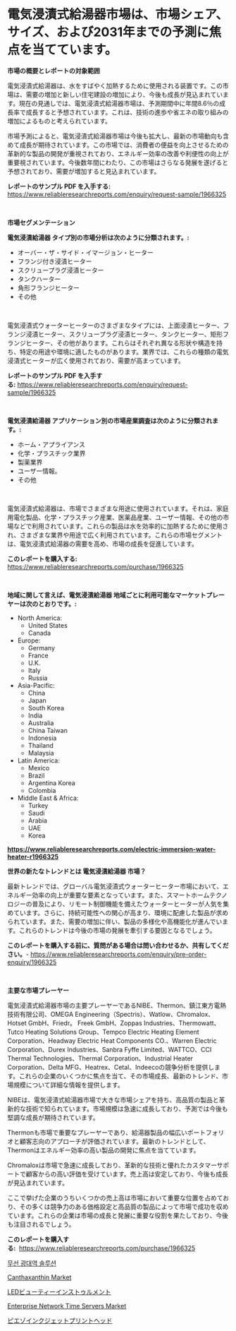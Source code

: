 <p><h1>電気浸漬式給湯器市場は、市場シェア、サイズ、および2031年までの予測に焦点を当てています。</h1></p><p><strong>市場の概要とレポートの対象範囲</strong></p>
<p><p>電気浸漬式給湯器は、水をすばやく加熱するために使用される装置です。この市場は、需要の増加と新しい住宅建設の増加により、今後も成長が見込まれています。現在の見通しでは、電気浸漬式給湯器市場は、予測期間中に年間8.6％の成長率で成長すると予想されています。これは、技術の進歩や省エネの取り組みの増加によるものと考えられています。</p><p>市場予測によると、電気浸漬式給湯器市場は今後も拡大し、最新の市場動向も含めて成長が期待されています。この市場では、消費者の便益を向上させるための革新的な製品の開発が重視されており、エネルギー効率の改善や利便性の向上が重要視されています。今後数年間にわたり、この市場はさらなる発展を遂げると予想されており、需要が増加すると見込まれています。</p></p>
<p><strong>レポートのサンプル PDF を入手する:</strong> <a href="https://www.reliableresearchreports.com/enquiry/request-sample/1966325">https://www.reliableresearchreports.com/enquiry/request-sample/1966325</a></p>
<p>&nbsp;</p>
<p><strong>市場セグメンテーション</strong></p>
<p><strong>電気浸漬給湯器 タイプ別の市場分析は次のように分類されます。:</strong></p>
<p><ul><li>オーバー・ザ・サイド・イマージョン・ヒーター</li><li>フランジ付き浸漬ヒーター</li><li>スクリュープラグ浸漬ヒーター</li><li>タンクハーター</li><li>角形フランジヒーター</li><li>その他</li></ul></p>
<p>&nbsp;</p>
<p><p>電気浸漬式ウォーターヒーターのさまざまなタイプには、上面浸漬ヒーター、フランジ浸漬ヒーター、スクリュープラグ浸漬ヒーター、タンクヒーター、矩形フランジヒーター、その他があります。これらはそれぞれ異なる形状や構造を持ち、特定の用途や環境に適したものがあります。業界では、これらの種類の電気浸漬式ヒーターが広く使用されており、需要が高まっています。</p></p>
<p><strong>レポートのサンプル PDF を入手する:</strong>&nbsp;<a href="https://www.reliableresearchreports.com/enquiry/request-sample/1966325">https://www.reliableresearchreports.com/enquiry/request-sample/1966325</a></p>
<p>&nbsp;</p>
<p><strong> 電気浸漬給湯器 アプリケーション別の市場産業調査は次のように分類されます。:</strong></p>
<p><ul><li>ホーム・アプライアンス</li><li>化学・プラスチック業界</li><li>製薬業界</li><li>ユーザー情報。</li><li>その他</li></ul></p>
<p>&nbsp;</p>
<p><p>電気浸漬式給湯器は、市場でさまざまな用途に使用されています。それは、家庭用電化製品、化学・プラスチック産業、医薬品産業、ユーザー情報、その他の市場などで利用されています。これらの製品は水を効率的に加熱するために使用され、さまざまな業界や用途で広く利用されています。これらの市場セグメントは、電気浸漬式給湯器の需要を高め、市場の成長を促進しています。</p></p>
<p><strong>このレポートを購入する:</strong>&nbsp; <a href="https://www.reliableresearchreports.com/purchase/1966325">https://www.reliableresearchreports.com/purchase/1966325</a></p>
<p>&nbsp;</p>
<p><strong>地域に関して言えば、電気浸漬給湯器 地域ごとに利用可能なマーケットプレーヤーは次のとおりです。:</strong></p>
<p><ul>
    <li>
        North America:
        <ul>
            <li>United States</li>
            <li>Canada</li>
        </ul>
    </li>
    <li>
        Europe:
        <ul>
            <li>Germany</li>
            <li>France</li>
            <li>U.K.</li>
            <li>Italy</li>
            <li>Russia</li>
        </ul>
    </li>
    <li>
        Asia-Pacific:
        <ul>
            <li>China</li>
            <li>Japan</li>
            <li>South Korea</li>
            <li>India</li>
            <li>Australia</li>
            <li>China Taiwan</li>
            <li>Indonesia</li>
            <li>Thailand</li>
            <li>Malaysia</li>
        </ul>
    </li>
    <li>
        Latin America:
        <ul>
            <li>Mexico</li>
            <li>Brazil</li>
            <li>Argentina Korea</li>
            <li>Colombia</li>
        </ul>
    </li>
    <li>
        Middle East & Africa:
        <ul>
            <li>Turkey</li>
            <li>Saudi</li>
            <li>Arabia</li>
            <li>UAE</li>
            <li>Korea</li>
        </ul>
    </li>
    </ul></p>
<p><strong><a href="https://www.reliableresearchreports.com/electric-immersion-water-heater-r1966325">https://www.reliableresearchreports.com/electric-immersion-water-heater-r1966325</a></strong>&nbsp;</p>
<p><strong>世界の新たなトレンドとは 電気浸漬給湯器 市場？</strong></p>
<p><p>最新トレンドでは、グローバル電気浸漬式ウォーターヒーター市場において、エネルギー効率の向上が重要な要素となっています。また、スマートホームテクノロジーの普及により、リモート制御機能を備えたウォーターヒーターが人気を集めています。さらに、持続可能性への関心が高まり、環境に配慮した製品が求められています。また、需要の増加に伴い、製品の多様化や高機能化が進んでいます。これらのトレンドは今後の市場の発展を牽引する要因となるでしょう。</p></p>
<p><strong>このレポートを購入する前に、質問がある場合は問い合わせるか、共有してください。</strong>- <a href="https://www.reliableresearchreports.com/enquiry/pre-order-enquiry/1966325">https://www.reliableresearchreports.com/enquiry/pre-order-enquiry/1966325</a></p>
<p>&nbsp;</p>
<p><strong>主要な市場プレーヤー</strong></p>
<p><p>電気浸漬式給湯器市場の主要プレーヤーであるNIBE、Thermon、鎮江東方電熱技術有限公司、OMEGA Engineering（Spectris）、Watlow、Chromalox、Hotset GmbH、Friedr。 Freek GmbH、Zoppas Industries、Thermowatt、Tutco Heating Solutions Group、Tempco Electric Heating Element Corporation、Headway Electric Heat Components CO.、Warren Electric Corporation、Durex Industries、Sanbra Fyffe Limited、WATTCO、CCI Thermal Technologies、Thermal Corporation、Industrial Heater Corporation、Delta MFG、Heatrex、Cetal、Indeecoの競争分析を提供します。これらの企業のいくつかに焦点を当て、その市場成長、最新のトレンド、市場規模について詳細な情報を提供します。</p><p>NIBEは、電気浸漬式給湯器市場で大きな市場シェアを持ち、高品質の製品と革新的な技術で知られています。市場規模は急速に成長しており、予測では今後も堅調な成長が期待されています。</p><p>Thermonも市場で重要なプレーヤーであり、給湯器製品の幅広いポートフォリオと顧客志向のアプローチが評価されています。最新のトレンドとして、Thermonはエネルギー効率の高い製品の開発に焦点を当てています。</p><p>Chromaloxは市場で急速に成長しており、革新的な技術と優れたカスタマーサポートで顧客からの高い評価を受けています。売上高は安定しており、今後も成長が見込まれています。</p><p>ここで挙げた企業のうちいくつかの売上高は市場において重要な位置を占めており、その多くは競争力のある価格設定と高品質の製品によって市場で成功を収めています。これらの企業は市場の成長と発展に重要な役割を果たしており、今後も注目されるでしょう。</p></p>
<p><strong>このレポートを購入する:</strong>&nbsp;&nbsp;<a href="https://www.reliableresearchreports.com/purchase/1966325">https://www.reliableresearchreports.com/purchase/1966325</a></p>
<p><p><a href="https://github.com/vs10l4sfg5c/Market-Research-Report-List-1/blob/main/823151818862.md">무선 광대역 솔루션</a></p><p><a href="https://issuu.com/reportprime-2/docs/canthaxanthin-market-size-2030.pptx">Canthaxanthin Market</a></p><p><a href="https://github.com/LeanneBruen2023/Market-Research-Report-List-1/blob/main/673544720497.md">LEDビューティーインストゥルメント</a></p><p><a href="https://github.com/bmorecock/Market-Research-Report-List-2/blob/main/enterprise-network-time-servers-market.md">Enterprise Network Time Servers Market</a></p><p><a href="https://github.com/cnnriuez22368/Market-Research-Report-List-1/blob/main/889098320496.md">ピエゾインクジェットプリントヘッド</a></p></p>